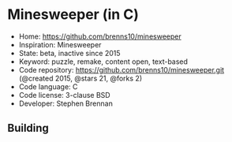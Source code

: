# Minesweeper (in C)

- Home: https://github.com/brenns10/minesweeper
- Inspiration: Minesweeper
- State: beta, inactive since 2015
- Keyword: puzzle, remake, content open, text-based
- Code repository: https://github.com/brenns10/minesweeper.git (@created 2015, @stars 21, @forks 2)
- Code language: C
- Code license: 3-clause BSD
- Developer: Stephen Brennan

## Building
